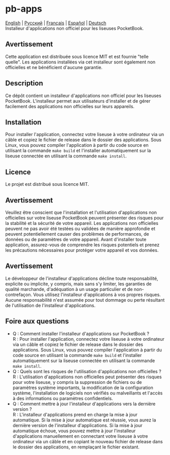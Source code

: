 # pb-apps
[English](README.md) | [Русский](README.ru.md) | [Français](README.fr.md) | [Español](README.es.md) | [Deutsch](README.de.md)  
Installeur d'applications non officiel pour les liseuses PocketBook.
## Avertissement
Cette application est distribuée sous licence MIT et est fournie "telle quelle". Les applications installées via cet installeur sont également non officielles et ne bénéficient d'aucune garantie.
## Description
Ce dépôt contient un installeur d'applications non officiel pour les liseuses PocketBook. L'installeur permet aux utilisateurs d'installer et de gérer facilement des applications non officielles sur leurs appareils.
## Installation
Pour installer l'application, connectez votre liseuse à votre ordinateur via un câble et copiez le fichier de release dans le dossier des applications. Sous Linux, vous pouvez compiler l'application à partir du code source en utilisant la commande `make build` et l'installer automatiquement sur la liseuse connectée en utilisant la commande `make install`.
## Licence
Le projet est distribué sous licence MIT.
## Avertissement
Veuillez être conscient que l'installation et l'utilisation d'applications non officielles sur votre liseuse PocketBook peuvent présenter des risques pour la stabilité et la sécurité de votre appareil. Les applications non officielles peuvent ne pas avoir été testées ou validées de manière approfondie et peuvent potentiellement causer des problèmes de performances, de données ou de paramètres de votre appareil. Avant d'installer toute application, assurez-vous de comprendre les risques potentiels et prenez les précautions nécessaires pour protéger votre appareil et vos données.

## Avertissement
Le développeur de l'installeur d'applications décline toute responsabilité, explicite ou implicite, y compris, mais sans s'y limiter, les garanties de qualité marchande, d'adéquation à un usage particulier et de non-contrefaçon. Vous utilisez l'installeur d'applications à vos propres risques. Aucune responsabilité n'est assumée pour tout dommage ou perte résultant de l'utilisation de l'installeur d'applications.

## Foire aux questions

* Q : Comment installer l'installeur d'applications sur PocketBook ?  
R : Pour installer l'application, connectez votre liseuse à votre ordinateur via un câble et copiez le fichier de release dans le dossier des applications. Sous Linux, vous pouvez compiler l'application à partir du code source en utilisant la commande `make build` et l'installer automatiquement sur la liseuse connectée en utilisant la commande `make install`.
* Q : Quels sont les risques de l'utilisation d'applications non officielles ?  
R : L'utilisation d'applications non officielles peut présenter des risques pour votre liseuse, y compris la suppression de fichiers ou de paramètres système importants, la modification de la configuration système, l'installation de logiciels non vérifiés ou malveillants et l'accès à des informations ou paramètres confidentiels.
* Q : Comment mettre à jour l'installeur d'applications vers la dernière version ?  
R : L'installeur d'applications prend en charge la mise à jour automatique. Si la mise à jour automatique est réussie, vous aurez la dernière version de l'installeur d'applications. Si la mise à jour automatique échoue, vous pouvez mettre à jour l'installeur d'applications manuellement en connectant votre liseuse à votre ordinateur via un câble et en copiant le nouveau fichier de release dans le dossier des applications, en remplaçant le fichier existant.

